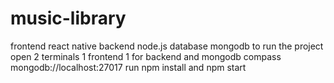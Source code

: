 ﻿# music-library
 frontend react native backend node.js database mongodb
to run the project open 2 terminals 1 frontend 1 for backend and mongodb compass mongodb://localhost:27017
run npm install and npm start
